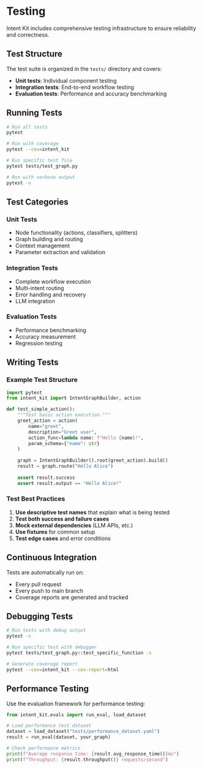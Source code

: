 # Testing

Intent Kit includes comprehensive testing infrastructure to ensure reliability and correctness.

## Test Structure

The test suite is organized in the `tests/` directory and covers:

- **Unit tests**: Individual component testing
- **Integration tests**: End-to-end workflow testing
- **Evaluation tests**: Performance and accuracy benchmarking

## Running Tests

```bash
# Run all tests
pytest

# Run with coverage
pytest --cov=intent_kit

# Run specific test file
pytest tests/test_graph.py

# Run with verbose output
pytest -v
```

## Test Categories

### Unit Tests
- Node functionality (actions, classifiers, splitters)
- Graph building and routing
- Context management
- Parameter extraction and validation

### Integration Tests
- Complete workflow execution
- Multi-intent routing
- Error handling and recovery
- LLM integration

### Evaluation Tests
- Performance benchmarking
- Accuracy measurement
- Regression testing

## Writing Tests

### Example Test Structure

```python
import pytest
from intent_kit import IntentGraphBuilder, action

def test_simple_action():
    """Test basic action execution."""
    greet_action = action(
        name="greet",
        description="Greet user",
        action_func=lambda name: f"Hello {name}!",
        param_schema={"name": str}
    )
    
    graph = IntentGraphBuilder().root(greet_action).build()
    result = graph.route("Hello Alice")
    
    assert result.success
    assert result.output == "Hello Alice!"
```

### Test Best Practices

1. **Use descriptive test names** that explain what is being tested
2. **Test both success and failure cases**
3. **Mock external dependencies** (LLM APIs, etc.)
4. **Use fixtures** for common setup
5. **Test edge cases** and error conditions

## Continuous Integration

Tests are automatically run on:
- Every pull request
- Every push to main branch
- Coverage reports are generated and tracked

## Debugging Tests

```bash
# Run tests with debug output
pytest -s

# Run specific test with debugger
pytest tests/test_graph.py::test_specific_function -s

# Generate coverage report
pytest --cov=intent_kit --cov-report=html
```

## Performance Testing

Use the evaluation framework for performance testing:

```python
from intent_kit.evals import run_eval, load_dataset

# Load performance test dataset
dataset = load_dataset("tests/performance_dataset.yaml")
result = run_eval(dataset, your_graph)

# Check performance metrics
print(f"Average response time: {result.avg_response_time()}ms")
print(f"Throughput: {result.throughput()} requests/second")
```